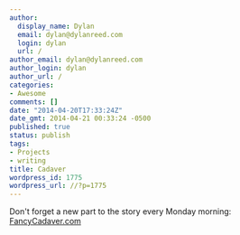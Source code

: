 ```yaml
---
author:
  display_name: Dylan
  email: dylan@dylanreed.com
  login: dylan
  url: /
author_email: dylan@dylanreed.com
author_login: dylan
author_url: /
categories:
- Awesome
comments: []
date: "2014-04-20T17:33:24Z"
date_gmt: 2014-04-21 00:33:24 -0500
published: true
status: publish
tags:
- Projects
- writing
title: Cadaver
wordpress_id: 1775
wordpress_url: //?p=1775
---
```


Don't forget a new part to the story every Monday morning: [FancyCadaver.com][1]

   [1]: http://fancycadaver.com

